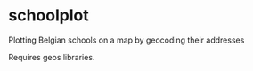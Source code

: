# schoolplot

Plotting Belgian schools on a map by geocoding their addresses

Requires geos libraries.
